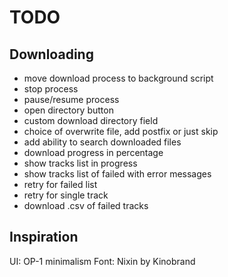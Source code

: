 # TODO

## Downloading
- move download process to background script
- stop process
- pause/resume process
- open directory button
- custom download directory field
- choice of overwrite file, add postfix or just skip
- add ability to search downloaded files
- download progress in percentage
- show tracks list in progress
- show tracks list of failed with error messages
- retry for failed list
- retry for single track
- download .csv of failed tracks

## Inspiration
[](https://assets.materialup.com/uploads/5b216eb9-84bf-42d3-90aa-65cb4c19c965/preview.png)
[](https://cdn.domestika.org/c_limit,dpr_auto,f_auto,q_auto,w_820/v1506915446/content-items/002/092/842/MusicPlayerUI_GorillazPink-original.png?1506915446)
[](https://teenage.engineering/products/op-1/modules)
UI: OP-1 minimalism
Font: Nixin by Kinobrand


